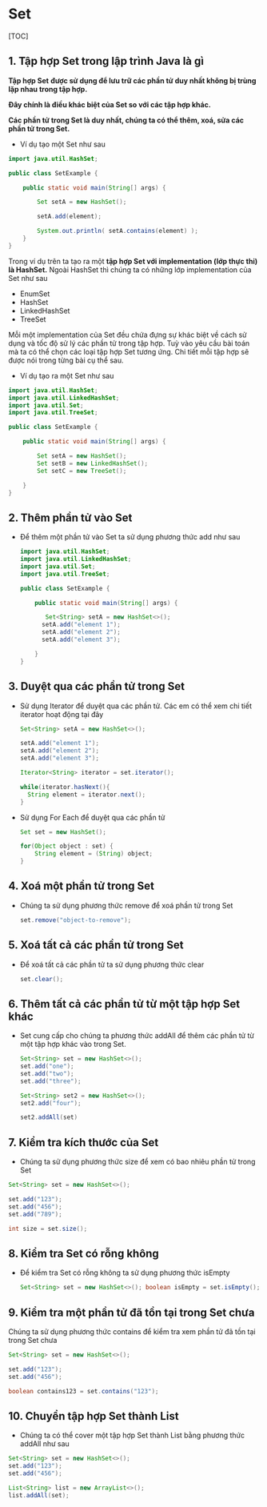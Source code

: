 # Set

[TOC]

## 1. Tập hợp Set trong lập trình Java là gì 

**Tập hợp Set** **được sử dụng để lưu trữ các phần tử duy nhất không bị trùng lặp nhau trong tập hợp.**

**Đây chính là điều khác biệt của Set so với các tập hợp khác.**

**Các phần tử trong Set là duy nhất, chúng ta có thể thêm, xoá, sửa các phần tử trong Set.**

- Ví dụ tạo một Set như sau

```java
import java.util.HashSet;

public class SetExample {

    public static void main(String[] args) {

        Set setA = new HashSet();

        setA.add(element);

        System.out.println( setA.contains(element) );
    }
}
```

Trong ví dụ trên ta tạo ra một **tập hợp Set với implementation (lớp thực thi) là HashSet.** Ngoài HashSet thì chúng ta có những lớp implementation của Set như sau

- EnumSet
- HashSet
- LinkedHashSet
- TreeSet

Mỗi một implementation của Set đều chứa đựng sự khác biệt về cách sử dụng và tốc độ sử lý các phần tử trong tập hợp. Tuỳ vào yêu cầu bài toán mà ta có thể chọn các loại tập hợp Set tương ứng. Chi tiết mỗi tập hợp sẽ được nói trong từng bài cụ thể sau.

- Ví dụ tạo ra một Set như sau

```java
import java.util.HashSet;
import java.util.LinkedHashSet;
import java.util.Set;
import java.util.TreeSet;

public class SetExample {

    public static void main(String[] args) {

        Set setA = new HashSet();
        Set setB = new LinkedHashSet();
        Set setC = new TreeSet();

    }
}
```

## 2. Thêm phần tử vào Set 

- Để thêm một phần tử vào Set ta sử dụng phương thức add như sau

  ```java
  import java.util.HashSet;
  import java.util.LinkedHashSet;
  import java.util.Set;
  import java.util.TreeSet;
  
  public class SetExample {
  
      public static void main(String[] args) {
  
         Set<String> setA = new HashSet<>();
        setA.add("element 1");
        setA.add("element 2");
        setA.add("element 3");
  
      }
  }
  ```

## 3. Duyệt qua các phần tử trong Set 

- Sử dụng Iterator để duyệt qua các phần tử. Các em có thể xem chi tiết iterator hoạt động tại đây

  ```java
  Set<String> setA = new HashSet<>();
  
  setA.add("element 1");
  setA.add("element 2");
  setA.add("element 3");
  
  Iterator<String> iterator = set.iterator();
  
  while(iterator.hasNext(){
    String element = iterator.next();
  }
  ```

- Sử dụng For Each để duyệt qua các phần tử

  ```java
  Set set = new HashSet();
  
  for(Object object : set) {
      String element = (String) object;
  }
  ```

## 4. Xoá một phần tử trong Set 

- Chúng ta sử dụng phương thức remove để xoá phần tử trong Set

  ```java
  set.remove("object-to-remove");
  ```

## 5. Xoá tất cả các phần tử trong Set 

- Để xoá tất cả các phần tử ta sử dụng phương thức clear

  ```java
  set.clear(); 
  ```

## 6. Thêm tất cả các phần tử từ một tập hợp Set khác 

- Set cung cấp cho chúng ta phương thức addAll để thêm các phần tử từ một tập hợp khác vào trong Set.

  ```java
  Set<String> set = new HashSet<>();
  set.add("one");
  set.add("two");
  set.add("three");
  
  Set<String> set2 = new HashSet<>();
  set2.add("four");
  
  set2.addAll(set)
  ```

## 7. Kiểm tra kích thước của Set 

- Chúng ta sử dụng phương thức size để xem có bao nhiêu phần tử trong Set

```java
Set<String> set = new HashSet<>();

set.add("123");
set.add("456");
set.add("789");

int size = set.size();
```

## 8. Kiểm tra Set có rỗng không 

- Để kiểm tra Set có rỗng không ta sử dụng phương thức isEmpty

  ```java
  Set<String> set = new HashSet<>(); boolean isEmpty = set.isEmpty(); 
  ```

## 9. Kiểm tra một phần tử đã tồn tại trong Set chưa 

Chúng ta sử dụng phương thức contains để kiểm tra xem phần tử đã tồn tại trong Set chưa

```java
Set<String> set = new HashSet<>();

set.add("123");
set.add("456");

boolean contains123 = set.contains("123");
```

## 10. Chuyển tập hợp Set thành List

- Chúng ta có thể cover một tập hợp Set thành List bằng phương thức addAll như sau

```java
Set<String> set = new HashSet<>();
set.add("123");
set.add("456");

List<String> list = new ArrayList<>();
list.addAll(set);
```
